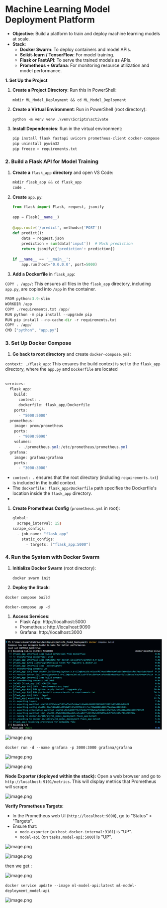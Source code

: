 # Machine Learning Model Deployment Platform

- **Objective**: Build a platform to train and deploy machine learning models at scale.
- **Stack**:
    - **Docker Swarm**: To deploy containers and model APIs.
    - **Scikit-learn / TensorFlow**: For model training.
    - **Flask or FastAPI**: To serve the trained models as APIs.
    - **Prometheus + Grafana**: For monitoring resource utilization and model performance.

**1. Set Up the Project**

1. **Create a Project Directory**:
Run this in PowerShell:
    
    `mkdir ML_Model_Deployment && cd ML_Model_Deployment`
    
2. **Create a Virtual Environment**:
Run in PowerShell (root directory):
    
    `python -m venv venv
    .\venv\Scripts\activate`
    
3. **Install Dependencies**:
Run in the virtual environment:
    
    ```python
    pip install flask fastapi uvicorn prometheus-client docker-compose
    pip uninstall pywin32 
    pip freeze > requirements.txt
    ```
    

### **2. Build a Flask API for Model Training**

1. **Create a** `flask_app` **directory** and open VS Code:
    
    ```python
    mkdir flask_app && cd flask_app
    code .
    ```
    
2. **Create** `app.py`:
    
    ```python
    from flask import Flask, request, jsonify
    
    app = Flask(__name__)
    
    @app.route('/predict', methods=['POST'])
    def predict():
        data = request.json
        prediction = sum(data['input'])  # Mock prediction
        return jsonify({'prediction': prediction})
    
    if __name__ == '__main__':
        app.run(host='0.0.0.0', port=5000)
    ```
    
3. **Add a Dockerfile** in `flask_app`:

`COPY . /app/`: This ensures all files in the `flask_app` directory, including `app.py`, are copied into `/app` in the container.

```python
FROM python:3.9-slim
WORKDIR /app
COPY ./requirements.txt /app/   
RUN python -m pip install --upgrade pip
RUN pip install --no-cache-dir -r requirements.txt
COPY . /app/
CMD ["python", "app.py"]
```

### **3. Set Up Docker Compose**

1. **Go back to root directory** and create `docker-compose.yml`:

`context: ./flask_app`: This ensures the build context is set to the `flask_app` directory, where the `app.py` and `Dockerfile` are located

```powershell

services:
  flask_app:
    build:
      context: .
      dockerfile: flask_app/Dockerfile
    ports:
      - "5000:5000"
  prometheus:
    image: prom/prometheus
    ports:
      - "9090:9090"
    volumes:
      - ./prometheus.yml:/etc/prometheus/prometheus.yml
  grafana:
    image: grafana/grafana
    ports:
      - "3000:3000"
```

- `context: .` ensures that the root directory (including `requirements.txt`) is included in the build context.
- The `dockerfile: flask_app/Dockerfile` path specifies the Dockerfile's location inside the `flask_app` directory.
- 
1. **Create Prometheus Config** (`prometheus.yml` in root):
    
    
    ```powershell
    global:
      scrape_interval: 15s
    scrape_configs:
      - job_name: "flask_app"
        static_configs:
          - targets: ["flask_app:5000"]
    ```
    

### **4. Run the System with Docker Swarm**

1. **Initialize Docker Swarm** (root directory):
    
    `docker swarm init`
    
2. **Deploy the Stack**:

`docker compose build`

`docker-compose up -d`

1. **Access Services**:
    - Flask App: http://localhost:5000
    - Prometheus: http://localhost:9090
    - Grafana: http://localhost:3000

![image.png](image.png)

![image.png](image%201.png)

`docker run -d --name grafana -p 3000:3000 grafana/grafana`

![image.png](image%202.png)

![image.png](image%203.png)

**Node Exporter (deployed within the stack):** Open a web browser and go to `http://localhost:9101/metrics`. This will display metrics that Prometheus will scrape

![image.png](image%204.png)

**Verify Prometheus Targets:**

- In the Prometheus web UI (`http://localhost:9090`), go to "Status" > "Targets".
- Ensure that:
    - `node-exporter` (on `host.docker.internal:9101`) is "UP".
    - `model-api` (on `tasks.model-api:5000`) is "UP".

![image.png](image%205.png)

![image.png](image%206.png)

then we get :

![image.png](image%207.png)

`docker service update --image ml-model-api:latest ml-model-deployment_model-api`

![image.png](image%208.png)